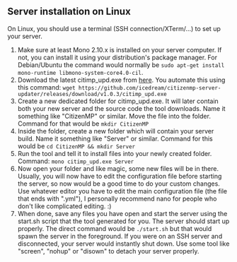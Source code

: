 Server installation on Linux
----------------------------

On Linux, you should use a terminal (SSH connection/XTerm/...) to set up your server.

1. Make sure at least Mono 2.10.x is installed on your server computer. If not, you can install it using your distribution's package manager. For Debian/Ubuntu the command would normally be ```sudo apt-get install mono-runtime libmono-system-core4.0-cil```.
2. Download the latest citimp_upd.exe from [here](https://github.com/icedream/citizenmp-server-updater/releases/latest). You automate this using this command: ```wget https://github.com/icedream/citizenmp-server-updater/releases/download/v1.0.3/citimp_upd.exe```
3. Create a new dedicated folder for citimp_upd.exe. It will later contain both your new server and the source code the tool downloads. Name it something like "CitizenMP" or similar. Move the file into the folder. Command for that would be ```mkdir CitizenMP```
4. Inside the folder, create a new folder which will contain your server build. Name it something like "Server" or similar. Command for this would be ```cd CitizenMP && mkdir Server```
5. Run the tool and tell it to install files into your newly created folder. Command: ```mono citimp_upd.exe Server```
6. Now open your folder and like magic, some new files will be in there. Usually, you will now have to edit the configuration file before starting the server, so now would be a good time to do your custom changes. Use whatever editor you have to edit the main configuration file (the file that ends with ".yml"), I personally recommend nano for people who don't like complicated editing. :)
7. When done, save any files you have open and start the server using the start.sh script that the tool generated for you. The server should start up properly. The direct command would be ```./start.sh``` but that would spawn the server in the foreground. If you were on an SSH server and disconnected, your server would instantly shut down. Use some tool like "screen", "nohup" or "disown" to detach your server properly.
